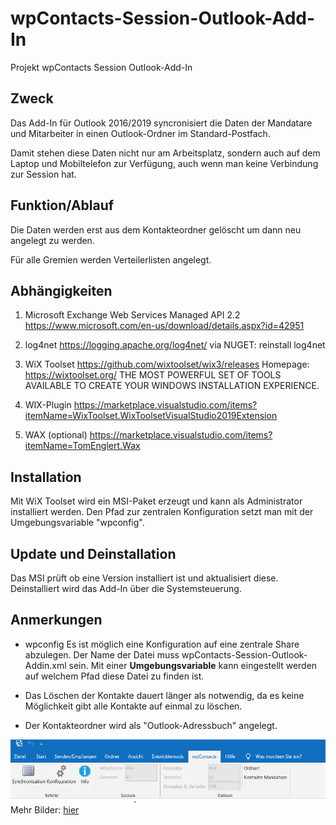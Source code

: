 # wpContacts-Session-Outlook-Add-In
Projekt wpContacts Session Outlook-Add-In

## Zweck
Das Add-In für Outlook 2016/2019 syncronisiert die Daten der Mandatare und Mitarbeiter in einen Outlook-Ordner im Standard-Postfach.

Damit stehen diese Daten nicht nur am Arbeitsplatz, sondern auch auf dem Laptop und Mobiltelefon zur Verfügung, auch wenn man keine Verbindung zur Session hat.

## Funktion/Ablauf
Die Daten werden erst aus dem Kontakteordner gelöscht um dann neu angelegt zu werden.

Für alle Gremien werden Verteilerlisten angelegt.

## Abhängigkeiten

1. Microsoft Exchange Web Services Managed API 2.2
https://www.microsoft.com/en-us/download/details.aspx?id=42951

2. log4net 
https://logging.apache.org/log4net/
via NUGET: reinstall log4net

3. WiX Toolset
https://github.com/wixtoolset/wix3/releases
Homepage: https://wixtoolset.org/
THE MOST POWERFUL SET OF TOOLS AVAILABLE TO CREATE YOUR WINDOWS INSTALLATION EXPERIENCE.

4. WIX-Plugin
https://marketplace.visualstudio.com/items?itemName=WixToolset.WixToolsetVisualStudio2019Extension

5. WAX (optional)
https://marketplace.visualstudio.com/items?itemName=TomEnglert.Wax

## Installation
Mit WiX Toolset wird ein MSI-Paket erzeugt und kann als Administrator installiert werden.
Den Pfad zur zentralen Konfiguration setzt man mit der Umgebungsvariable "wpconfig".

## Update und Deinstallation
Das MSI prüft ob eine Version installiert ist und aktualisiert diese.
Deinstalliert wird das Add-In über die Systemsteuerung.

## Anmerkungen

* wpconfig
Es ist möglich eine Konfiguration auf eine zentrale Share abzulegen. 
Der Name der Datei muss wpContacts-Session-Outlook-Addin.xml sein.
Mit einer **Umgebungsvariable** kann eingestellt werden auf welchem Pfad diese Datei zu finden ist.

* Das Löschen der Kontakte dauert länger als notwendig, da es keine Möglichkeit gibt alle Kontakte auf einmal zu löschen.

* Der Kontakteordner wird als "Outlook-Adressbuch" angelegt.


![Hauptmenu](./Bilder/wpContacts_Hauptmenu.png)
Mehr Bilder: [hier](/Bilder)
